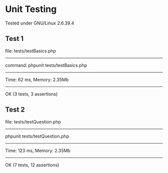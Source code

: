 # Unit Testing
Tested under GNU/Linux 2.6.39.4

## Test 1
file: tests/testBasics.php
<hr>
command: phpunit tests/testBasics.php
<hr>
Time: 62 ms, Memory: 2.35Mb
<hr>
OK (3 tests, 3 assertions)

## Test 2
file: tests/testQuestion.php
<hr>
phpunit tests/testQuestion.php
<hr>
Time: 123 ms, Memory: 2.35Mb
<hr>
OK (7 tests, 12 assertions)